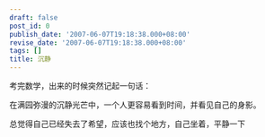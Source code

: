 ```yaml
---
draft: false
post_id: 0
publish_date: '2007-06-07T19:18:38.000+08:00'
revise_date: '2007-06-07T19:18:38.000+08:00'
tags: []
title: 沉静
---
```


考完数学，出来的时候突然记起一句话：

在满园弥漫的沉静光芒中，一个人更容易看到时间，并看见自己的身影。

总觉得自己已经失去了希望，应该也找个地方，自己坐着，平静一下
